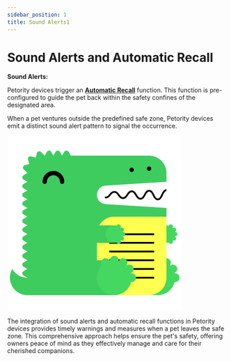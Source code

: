 ```yaml
---
sidebar_position: 1
title: Sound Alerts1
---
```


# Sound Alerts and Automatic Recall

**Sound Alerts:**

Petority devices trigger an **[Automatic Recall](/docs/petority/features/devices/devices-settings#2-sound-settings)** function. This function is pre-configured to guide the pet back within the safety confines of the designated area.

When a pet ventures outside the predefined safe zone, Petority devices emit a distinct sound alert pattern to signal the occurrence.

![Fence alert](/img/logo.svg)

The integration of sound alerts and automatic recall functions in Petority devices provides timely warnings and measures when a pet leaves the safe zone. This comprehensive approach helps ensure the pet's safety, offering owners peace of mind as they effectively manage and care for their cherished companions.
